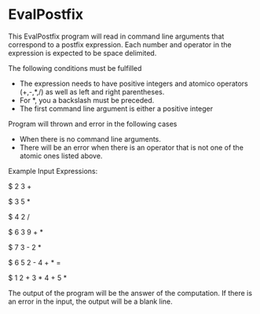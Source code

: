 EvalPostfix
==============

This EvalPostfix program will read in command line arguments that correspond to a postfix expression. Each number and operator in the expression is expected to be space delimited.

The following conditions must be fulfilled
- The expression needs to have positive integers and atomico operators (+,-,*,/) as well as left and right parentheses.   
- For *, you a backslash must be preceded.  
-	The first command line argument is either a positive integer 

Program will thrown and error in the following cases
- When there is no command line arguments.
- There will be an error when there is an operator that is not one of the atomic ones listed above.

Example Input Expressions:

$ 2 3 + 

$ 3 5 \* 

$ 4 2 / 

$ 6 3 9 + \* 

$ 7 3 - 2 \* 

$ 6 5 2 - 4 + \* =

$	1 2 + 3 \* 4 + 5 \* 

The output of the program will be the answer of the computation.
If there is an error in the input, the output will be a blank line.
